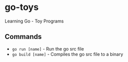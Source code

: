 # go-toys
Learning Go - Toy Programs

## Commands
- `go run [name]` - Run the go src file
- `go build [name]` - Compiles the go src file to a binary
